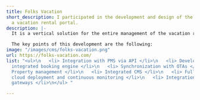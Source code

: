 ```yaml
---
title: Folks Vacation
short_description: I participated in the development and design of the website for
  a vacation rental portal.
description: |-
  It is a vertical solution for the entire management of the vacation rental business before, during and after the guests' stay: property management and reservations, availability search, online check-in and comments.

  The key points of this development are the following:
image: "/images/cms/folks-vacation.png"
url: https://folks-vacation.com/
list: "<ul>\n   <li> Integration with PMS via API </li>\n   <li> Development of the
  integrated booking engine </li>\n   <li> Synchronization with OTAs </li>\n   <li>
  Property management </li>\n   <li> Integrated CMS </li>\n   <li> Fully scalable
  cloud deployment and continuous monitoring </li>\n   <li> Integration with payment
  gateways </li>\n</ul> "

---
```

